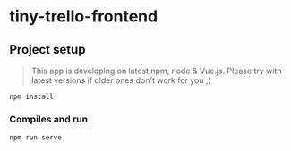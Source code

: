 # tiny-trello-frontend

## Project setup
>This app is developing on latest npm, node & Vue.js.
>Please try with latest versions if older ones don't work for you ;)
```
npm install
```

### Compiles and run
```
npm run serve
```

